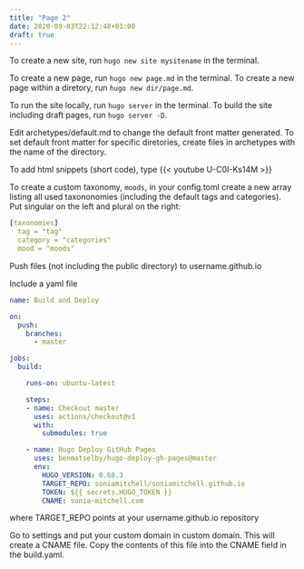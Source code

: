```yaml
---
title: "Page 2"
date: 2020-09-03T22:12:48+01:00
draft: true
---
```


To create a new site, run `hugo new site mysitename` in the terminal.

To create a new page, run `hugo new page.md` in the terminal. To create a new page within a diretory, run `hugo new dir/page.md`.

To run the site locally, run `hugo server` in the terminal. To build the site including draft pages, run `hugo server -D`.

Edit archetypes/default.md to change the default front matter generated. To set default front matter for specific diretories, create files in archetypes with the name of the directory.

To add html snippets (short code), type {{< youtube U-C0I-Ks14M >}}

To create a custom taxonomy, `moods`, in your config.toml create a new array listing all used taxononomies (including the default tags and categories). Put singular on the left and plural on the right:

``` yaml
[taxonomies]
  tag = "tag"
  category = "categories"
  mood = "moods"
```

Push files (not including the public directory) to username.github.io

Include a yaml file

``` yaml
name: Build and Deploy

on:
  push:
    branches:
      - master

jobs:
  build:

    runs-on: ubuntu-latest

    steps:
    - name: Checkout master
      uses: actions/checkout@v1
      with:
        submodules: true

    - name: Hugo Deploy GitHub Pages
      uses: benmatselby/hugo-deploy-gh-pages@master
      env:
        HUGO_VERSION: 0.68.3
        TARGET_REPO: soniamitchell/soniamitchell.github.io
        TOKEN: ${{ secrets.HUGO_TOKEN }}
        CNAME: sonia-mitchell.com
```

where TARGET_REPO points at your username.github.io repository

Go to settings and put your custom domain in custom domain. This will create a CNAME file. Copy the contents of this file into the CNAME field in the build.yaml.
